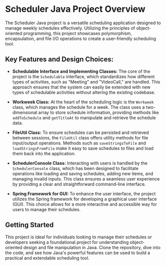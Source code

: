 # Scheduler Java Project Overview

The Scheduler Java project is a versatile scheduling application designed to manage weekly schedules effectively. Utilizing the principles of object-oriented programming, this project showcases polymorphism, encapsulation, and file I/O operations to create a user-friendly scheduling tool.

## Key Features and Design Choices:

- **Schedulable Interface and Implementing Classes:** The core of the project is the `Schedulable` interface, which standardizes how different types of activities, such as "Meeting" and "VideoCall," are handled. This approach ensures that the system can easily be extended with new types of schedulable activities without altering the existing codebase.

- **Workweek Class:** At the heart of the scheduling logic is the `Workweek` class, which manages the schedule for a week. The class uses a two-dimensional array to store schedule information, providing methods like `addToSchedule` and `getTitleAt` to manipulate and retrieve the schedule data.

- **FileUtil Class:** To ensure schedules can be persisted and retrieved between sessions, the `FileUtil` class offers utility methods for file input/output operations. Methods such as `saveStringsToFile` and `loadStringsFromFile` make it easy to save schedules to files and load them back into the application.

- **SchedulerConsole Class:** Interacting with users is handled by the `SchedulerConsole` class, which has been designed to facilitate operations like loading and saving schedules, adding new items, and managing invalid inputs. This class ensures a seamless user experience by providing a clear and straightforward command-line interface.

- **Spring Framework for GUI:** To enhance the user interface, the project utilizes the Spring framework for developing a graphical user interface (GUI). This choice allows for a more interactive and accessible way for users to manage their schedules.

## Getting Started

This project is ideal for individuals looking to manage their schedules or developers seeking a foundational project for understanding object-oriented design and file manipulation in Java. Clone the repository, dive into the code, and see how Java's powerful features can be used to build a practical and extendable scheduling tool.
